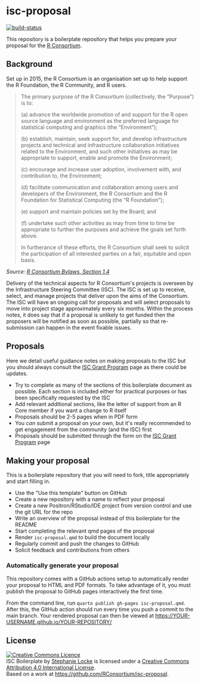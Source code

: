 # isc-proposal

[![build-status](https://github.com/YOUR-USERNAME/YOUR-REPOSITORY/actions/workflows/publish-proposal.yaml/badge.svg)](https://github.com/YOUR-USERNAME/YOUR-REPOSITORY/actions/workflows/publish-proposal.yaml)

This repository is a boilerplate repository that helps you prepare your proposal for the [R Consortium](https://www.r-consortium.org).

## Background

Set up in 2015, the R Consortium is an organisation set up to help support the R Foundation, the R Community, and R users.

> The primary purpose of the R Consortium (collectively, the “Purpose”) is to:
>
>(a) advance the worldwide promotion of and support for the R open source language and environment as the preferred language for statistical computing and graphics (the “Environment”);
>
>(b) establish, maintain, seek support for, and develop infrastructure projects and technical and infrastructure collaboration initiatives related to the Environment, and such other initiatives as may be appropriate to support, enable and promote the Environment;
>
>(c) encourage and increase user adoption, involvement with, and contribution to, the Environment;
>
>(d) facilitate communication and collaboration among users and developers of the Environment, the R Consortium and the R Foundation for Statistical Computing (the “R Foundation”);
>
>(e) support and maintain policies set by the Board; and
>
>(f) undertake such other activities as may from time to time be appropriate to further the purposes and achieve the goals set forth above.
>
>In furtherance of these efforts, the R Consortium shall seek to solicit the participation of all interested parties on a fair, equitable and open basis.

_Source: [R Consortium Bylaws, Section 1.4](https://r-consortium.org/rc-docs/R-Consortium-Bylaws-7-9-2024.pdf)_

Delivery of the technical aspects for R Consortium's projects is overseen by the Infrastructure Steering Committee (ISC). The ISC is set up to receive, select, and manage projects that deliver upon the aims of the Consortium. The ISC will have an ongoing call for proposals and will select proposals to move into project stage approximately every six months. Within the process notes, it does say that if a proposal is unlikely to get funded then the proposers will be notified as soon as possible, partially so that re-submission can happen in the event fixable issues.

## Proposals

Here we detail useful guidance notes on making proposals to the ISC but you should always consult the [ISC Grant Program](https://r-consortium.org/all-projects/callforproposals.html) page as there could be updates.

- Try to complete as many of the sections of this boilerplate document as possible. Each section is included either for practical purposes or has been specifically requested by the ISC
- Add relevant additional sections, like the letter of support from an R Core member if you want a change to R itself
- Proposals should be 2-5 pages when in PDF form
- You *can* submit a proposal on your own, but it's really recommended to get engagement from the community (and the ISC) first
- Proposals should be submitted through the form on the [ISC Grant Program](https://r-consortium.org/all-projects/callforproposals.html) page

## Making your proposal

This is a boilerplate repository that you will need to fork, title appropriately and start filling in.

-   Use the "Use this template" button on GitHub
-   Create a new repository with a name to reflect your proposal
-   Create a new Positron/RStudio/IDE project from version control and use the git URL for the repo
-   Write an overview of the proposal instead of this boilerplate for the README
-   Start completing the relevant qmd pages of the proposal
-   Render `isc-proposal.qmd` to build the document locally
-   Regularly commit and push the changes to GitHub
-   Solicit feedback and contributions from others

### Automatically generate your proposal

This repository comes with a GitHub actions setup to automatically render your proposal to HTML and PDF formats.  To take advantage of it, you must publish the proposal to GitHub pages interactively the first time.

From the command line, run `quarto publish gh-pages isc-proposal.qmd`.  After this, the GitHub action should run every time you push a commit to the main branch. Your rendered proposal can then be viewed at https://YOUR-USERNAME.github.io/YOUR-REPOSITORY/

## License

<a rel="license" href="http://creativecommons.org/licenses/by/4.0/"><img alt="Creative Commons Licence" style="border-width:0" src="https://i.creativecommons.org/l/by/4.0/88x31.png" /></a><br /><span xmlns:dct="http://purl.org/dc/terms/" property="dct:title">ISC Boilerplate</span> by <a xmlns:cc="http://creativecommons.org/ns#" href="https://github.com/stephlocke" property="cc:attributionName" rel="cc:attributionURL">Stephanie Locke</a> is licensed under a <a rel="license" href="http://creativecommons.org/licenses/by/4.0/">Creative Commons Attribution 4.0 International License</a>.<br />Based on a work at <a xmlns:dct="http://purl.org/dc/terms/" href="https://github.com/RConsortium/isc-proposal" rel="dct:source">https://github.com/RConsortium/isc-proposal</a>.
